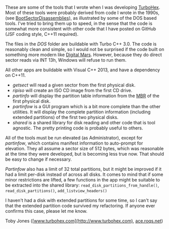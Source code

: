 These are some of the tools that I wrote when I was developing
[TurboHex](http://www.turbohex.com). Most of these tools were probably derived
from code I wrote in the 1990s,
\(see [BootSectorDisassemblies](https://github.com/AceRoqs/BootSectorDisassemblies)\),
as illustrated by some of the DOS based tools.  I've tried to bring them up to
speed, in the sense that the code is somewhat more consistent with other code
that I have posted on GitHub \(JSF coding style, C++11 required\).

The files in the _DOS_ folder are buildable with Turbo C++ 3.0. The code is
reasonably clean and simple, so I would not be surprised if the code built on
something more modern like [Digital Mars](http://www.digitalmars.com/features.html).
However, because they do direct sector reads via INT 13h, Windows will refuse
to run them.

All other apps are buildable with Visual C++ 2013, and have a dependency on
C++11.

* _getsect_ will read a given sector from the first physical disk.
* _ripiso_ will create an ISO CD image from the first CD drive.
* _partinfo_ will display the partition table information from the
[MBR](http://en.wikipedia.org/wiki/Master_boot_record) of the first physical
disk.
* _partinfow_ is a GUI program which is a bit more complete than the other
utilities. It will display the complete partition information \(including
extended partitions\) of the first two physical disks.
* _shared_ is a shared library for disk reading and other code that is tool
agnostic. The pretty printing code is probably useful to others.

All of the tools must be run elevated \(as Administrator\), except for
_partinfow_, which contains manifest information to auto-prompt for elevation.
They all assume a sector size of 512 bytes, which was reasonable at the time
they were developed, but is becoming less true now.  That should be easy to
change if necessary.

_Partinfow_ also has a limit of 32 total partitions, but it might be improved
if it had a limit per-disk instead of across all disks. It comes to mind that
if some minor restrictions are lifted, a few functions in the app might be
suitable to be extracted into the shared library:
`read_disk_partitions_from_handle()`, `read_disk_partitions()`,
`add_listview_headers()`

I haven't had a disk with extended partitions for some time, so I can't say
that the extended partition code survived my refactoring. If anyone ever confirms
this case, please let me know.

Toby Jones \([www.turbohex.com](http://www.turbohex.com), [ace.roqs.net](http://ace.roqs.net)\)

